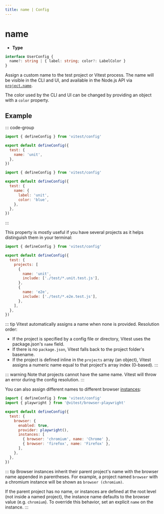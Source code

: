 ```yaml
---
title: name | Config
---
```


# name
- **Type**

```ts
interface UserConfig {
  name?: string | { label: string; color?: LabelColor }
}
```

Assign a custom name to the test project or Vitest process. The name will be visible in the CLI and UI, and available in the Node.js API via [`project.name`](/advanced/api/test-project#name).

The color used by the CLI and UI can be changed by providing an object with a `color` property.

<!-- TODO: show how reporter prints it (terminal and UI) -->

## Example

::: code-group
```js [string]
import { defineConfig } from 'vitest/config'

export default defineConfig({
  test: {
    name: 'unit',
  },
})
```
```js [object]
import { defineConfig } from 'vitest/config'

export default defineConfig({
  test: {
    name: {
      label: 'unit',
      color: 'blue',
    },
  },
})
```
:::

This property is mostly useful if you have several projects as it helps distinguish them in your terminal:

```js [vitest.config.js]
import { defineConfig } from 'vitest/config'

export default defineConfig({
  test: {
    projects: [
      {
        name: 'unit',
        include: ['./test/*.unit.test.js'],
      },
      {
        name: 'e2e',
        include: ['./test/*.e2e.test.js'],
      },
    ],
  },
})
```

::: tip
Vitest automatically assigns a name when none is provided. Resolution order:

- If the project is specified by a config file or directory, Vitest uses the package.json's `name` field.
- If there is no `package.json`, Vitest falls back to the project folder's basename.
- If the project is defined inline in the `projects` array (an object), Vitest assigns a numeric name equal to that project's array index (0-based).
:::

::: warning
Note that projects cannot have the same name. Vitest will throw an error during the config resolution.
:::

You can also assign different names to different browser [instances](/config/browser/instances):

```js [vitest.config.js]
import { defineConfig } from 'vitest/config'
import { playwright } from '@vitest/browser-playwright'

export default defineConfig({
  test: {
    browser: {
      enabled: true,
      provider: playwright(),
      instances: [
        { browser: 'chromium', name: 'Chrome' },
        { browser: 'firefox', name: 'Firefox' },
      ],
    },
  },
})
```

::: tip
Browser instances inherit their parent project's name with the browser name appended in parentheses. For example, a project named `browser` with a chromium instance will be shown as `browser (chromium)`.

If the parent project has no name, or instances are defined at the root level (not inside a named project), the instance name defaults to the browser value (e.g. `chromium`). To override this behavior, set an explicit `name` on the instance.
:::
